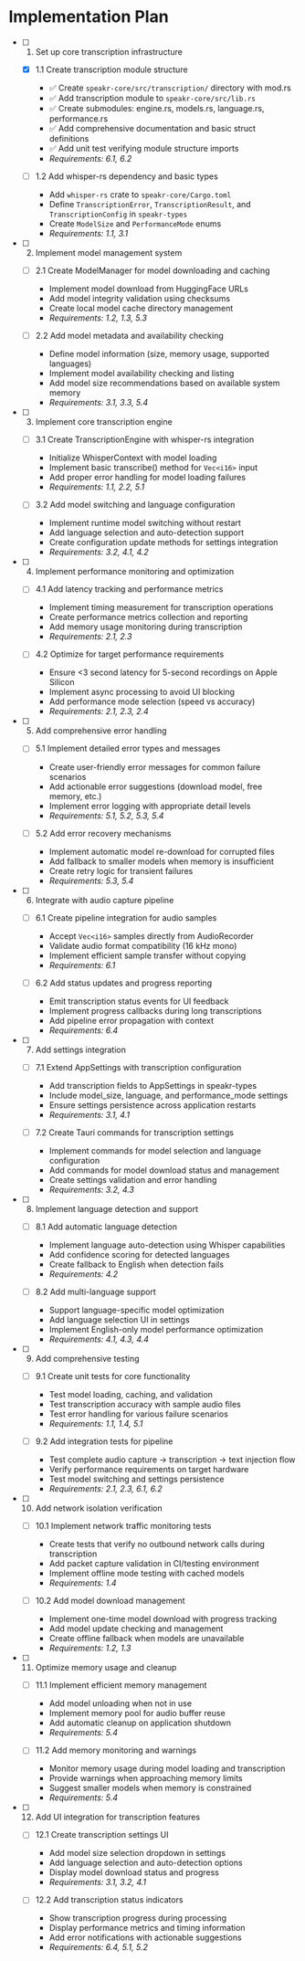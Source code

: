 # Implementation Plan

- [ ] 1. Set up core transcription infrastructure

  - [x] 1.1 Create transcription module structure

    - ✅ Create `speakr-core/src/transcription/` directory with mod.rs
    - ✅ Add transcription module to `speakr-core/src/lib.rs`
    - ✅ Create submodules: engine.rs, models.rs, language.rs, performance.rs
    - ✅ Add comprehensive documentation and basic struct definitions
    - ✅ Add unit test verifying module structure imports
    - _Requirements: 6.1, 6.2_

  - [ ] 1.2 Add whisper-rs dependency and basic types
    - Add `whisper-rs` crate to `speakr-core/Cargo.toml`
    - Define `TranscriptionError`, `TranscriptionResult`, and `TranscriptionConfig` in
      `speakr-types`
    - Create `ModelSize` and `PerformanceMode` enums
    - _Requirements: 1.1, 3.1_

- [ ] 2. Implement model management system

  - [ ] 2.1 Create ModelManager for model downloading and caching

    - Implement model download from HuggingFace URLs
    - Add model integrity validation using checksums
    - Create local model cache directory management
    - _Requirements: 1.2, 1.3, 5.3_

  - [ ] 2.2 Add model metadata and availability checking
    - Define model information (size, memory usage, supported languages)
    - Implement model availability checking and listing
    - Add model size recommendations based on available system memory
    - _Requirements: 3.1, 3.3, 5.4_

- [ ] 3. Implement core transcription engine

  - [ ] 3.1 Create TranscriptionEngine with whisper-rs integration

    - Initialize WhisperContext with model loading
    - Implement basic transcribe() method for `Vec<i16>` input
    - Add proper error handling for model loading failures
    - _Requirements: 1.1, 2.2, 5.1_

  - [ ] 3.2 Add model switching and language configuration
    - Implement runtime model switching without restart
    - Add language selection and auto-detection support
    - Create configuration update methods for settings integration
    - _Requirements: 3.2, 4.1, 4.2_

- [ ] 4. Implement performance monitoring and optimization

  - [ ] 4.1 Add latency tracking and performance metrics

    - Implement timing measurement for transcription operations
    - Create performance metrics collection and reporting
    - Add memory usage monitoring during transcription
    - _Requirements: 2.1, 2.3_

  - [ ] 4.2 Optimize for target performance requirements
    - Ensure <3 second latency for 5-second recordings on Apple Silicon
    - Implement async processing to avoid UI blocking
    - Add performance mode selection (speed vs accuracy)
    - _Requirements: 2.1, 2.3, 2.4_

- [ ] 5. Add comprehensive error handling

  - [ ] 5.1 Implement detailed error types and messages

    - Create user-friendly error messages for common failure scenarios
    - Add actionable error suggestions (download model, free memory, etc.)
    - Implement error logging with appropriate detail levels
    - _Requirements: 5.1, 5.2, 5.3, 5.4_

  - [ ] 5.2 Add error recovery mechanisms
    - Implement automatic model re-download for corrupted files
    - Add fallback to smaller models when memory is insufficient
    - Create retry logic for transient failures
    - _Requirements: 5.3, 5.4_

- [ ] 6. Integrate with audio capture pipeline

  - [ ] 6.1 Create pipeline integration for audio samples

    - Accept `Vec<i16>` samples directly from AudioRecorder
    - Validate audio format compatibility (16 kHz mono)
    - Implement efficient sample transfer without copying
    - _Requirements: 6.1_

  - [ ] 6.2 Add status updates and progress reporting
    - Emit transcription status events for UI feedback
    - Implement progress callbacks during long transcriptions
    - Add pipeline error propagation with context
    - _Requirements: 6.4_

- [ ] 7. Add settings integration

  - [ ] 7.1 Extend AppSettings with transcription configuration

    - Add transcription fields to AppSettings in speakr-types
    - Include model_size, language, and performance_mode settings
    - Ensure settings persistence across application restarts
    - _Requirements: 3.1, 4.1_

  - [ ] 7.2 Create Tauri commands for transcription settings
    - Implement commands for model selection and language configuration
    - Add commands for model download status and management
    - Create settings validation and error handling
    - _Requirements: 3.2, 4.3_

- [ ] 8. Implement language detection and support

  - [ ] 8.1 Add automatic language detection

    - Implement language auto-detection using Whisper capabilities
    - Add confidence scoring for detected languages
    - Create fallback to English when detection fails
    - _Requirements: 4.2_

  - [ ] 8.2 Add multi-language support
    - Support language-specific model optimization
    - Add language selection UI in settings
    - Implement English-only model performance optimization
    - _Requirements: 4.1, 4.3, 4.4_

- [ ] 9. Add comprehensive testing

  - [ ] 9.1 Create unit tests for core functionality

    - Test model loading, caching, and validation
    - Test transcription accuracy with sample audio files
    - Test error handling for various failure scenarios
    - _Requirements: 1.1, 1.4, 5.1_

  - [ ] 9.2 Add integration tests for pipeline
    - Test complete audio capture → transcription → text injection flow
    - Verify performance requirements on target hardware
    - Test model switching and settings persistence
    - _Requirements: 2.1, 2.3, 6.1, 6.2_

- [ ] 10. Add network isolation verification

  - [ ] 10.1 Implement network traffic monitoring tests

    - Create tests that verify no outbound network calls during transcription
    - Add packet capture validation in CI/testing environment
    - Implement offline mode testing with cached models
    - _Requirements: 1.4_

  - [ ] 10.2 Add model download management
    - Implement one-time model download with progress tracking
    - Add model update checking and management
    - Create offline fallback when models are unavailable
    - _Requirements: 1.2, 1.3_

- [ ] 11. Optimize memory usage and cleanup

  - [ ] 11.1 Implement efficient memory management

    - Add model unloading when not in use
    - Implement memory pool for audio buffer reuse
    - Add automatic cleanup on application shutdown
    - _Requirements: 5.4_

  - [ ] 11.2 Add memory monitoring and warnings
    - Monitor memory usage during model loading and transcription
    - Provide warnings when approaching memory limits
    - Suggest smaller models when memory is constrained
    - _Requirements: 5.4_

- [ ] 12. Add UI integration for transcription features

  - [ ] 12.1 Create transcription settings UI

    - Add model size selection dropdown in settings
    - Add language selection and auto-detection options
    - Display model download status and progress
    - _Requirements: 3.1, 3.2, 4.1_

  - [ ] 12.2 Add transcription status indicators
    - Show transcription progress during processing
    - Display performance metrics and timing information
    - Add error notifications with actionable suggestions
    - _Requirements: 6.4, 5.1, 5.2_
